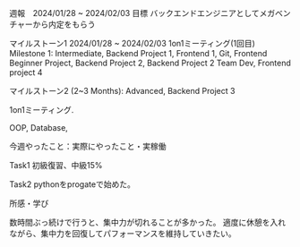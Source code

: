 週報　2024/01/28 ~ 2024/02/03
目標
バックエンドエンジニアとしてメガベンチャーから内定をもらう

マイルストーン1
2024/01/28 ~ 2024/02/03
1on1ミーティング(1回目)
Milestone 1: Intermediate, 
Backend Project 1, 
Frontend 1, 
Git, 
Frontend Beginner Project, 
Backend Project 2,
Backend Project 2 Team Dev, 
Frontend project 4

マイルストーン2 (2~3 Months): Advanced,
Backend Project 3

1on1ミーティング.

OOP,
Database, 

今週やったこと：実際にやったこと・実稼働

Task1
初級復習、中級15%

Task2 
pythonをprogateで始めた。


所感・学び

数時間ぶっ続けで行うと、集中力が切れることが多かった。
適度に休憩を入れながら、集中力を回復してパフォーマンスを維持していきたい。

